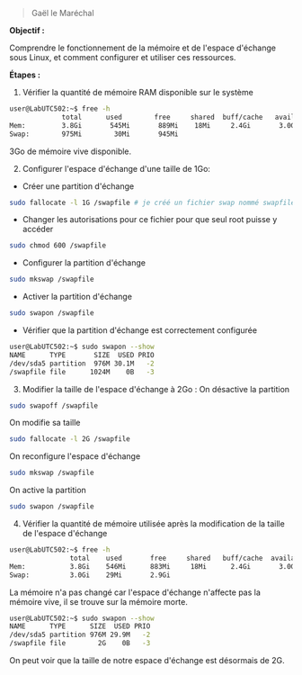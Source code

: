>Gaël le Maréchal

**Objectif :**

Comprendre le fonctionnement de la mémoire et de l'espace d'échange sous Linux, et comment configurer et utiliser ces ressources.

**Étapes :**

1. Vérifier la quantité de mémoire RAM disponible sur le système  
```bash
user@LabUTC502:~$ free -h
             total      used        free     shared  buff/cache   available
Mem:         3.8Gi       545Mi       889Mi    18Mi     2.4Gi       3.0Gi
Swap:        975Mi        30Mi       945Mi
```
3Go de mémoire vive disponible.

2. Configurer l'espace d'échange d'une taille de 1Go:
- Créer une partition d'échange
```bash
sudo fallocate -l 1G /swapfile # je créé un fichier swap nommé swapfile
```
- Changer les autorisations pour ce fichier pour que seul root puisse y accéder
```bash
sudo chmod 600 /swapfile
```
- Configurer la partition d'échange
```bash
sudo mkswap /swapfile
```
- Activer la partition d'échange  
```bash
sudo swapon /swapfile
```
- Vérifier que la partition d'échange est correctement configurée
```bash
user@LabUTC502:~$ sudo swapon --show
NAME      TYPE       SIZE  USED PRIO
/dev/sda5 partition  976M 30.1M   -2
/swapfile file      1024M    0B   -3
```

3. Modifier la taille de l'espace d'échange à 2Go :
On désactive la partition
```bash
sudo swapoff /swapfile
```
On modifie sa taille
```bash
sudo fallocate -l 2G /swapfile
```
On reconfigure l'espace d'échange
```bash
sudo mkswap /swapfile
```
On active la partition
```bash
sudo swapon /swapfile
```

4. Vérifier la quantité de mémoire utilisée après la modification de la taille de l'espace d'échange
```bash
user@LabUTC502:~$ free -h
               total    used       free     shared   buff/cache  available
Mem:           3.8Gi    546Mi      883Mi     18Mi      2.4Gi       3.0Gi
Swap:          3.0Gi    29Mi       2.9Gi

```
La mémoire n'a pas changé car l'espace d'échange n'affecte pas la mémoire vive, il se trouve sur la mémoire morte.
```bash
user@LabUTC502:~$ sudo swapon --show
NAME      TYPE      SIZE  USED PRIO
/dev/sda5 partition 976M 29.9M   -2
/swapfile file        2G    0B   -3
```
On peut voir que la taille de notre espace d'échange est désormais de 2G.

